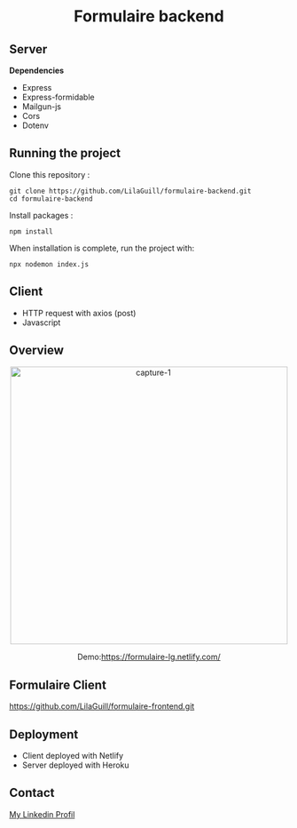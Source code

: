 <h1 align="center">Formulaire backend </h1>

## Server

**Dependencies**

- Express
- Express-formidable
- Mailgun-js
- Cors
- Dotenv

## Running the project

Clone this repository :

```
git clone https://github.com/LilaGuill/formulaire-backend.git
cd formulaire-backend
```

Install packages :

```
npm install
```

When installation is complete, run the project with:

```
npx nodemon index.js
```

## Client

- HTTP request with axios (post)
- Javascript

## Overview

  <p align="center">
    <img width="500" src="https://github.com/LilaGuill/formulaire-frontend/blob/master/img/scren.png" alt="capture-1">
  </p>

<p align="center">
  Demo:<a href="https://formulaire-lg.netlify.com/" target="_blank">https://formulaire-lg.netlify.com/</a>
</p>

## Formulaire Client

<a href="https://github.com/LilaGuill/formulaire-frontend.git">https://github.com/LilaGuill/formulaire-frontend.git</a>

## Deployment

- Client deployed with Netlify
- Server deployed with Heroku

## Contact

<a href="https://www.linkedin.com/in/lila-guillermic-66542476/" target="_blank">My Linkedin Profil</a>
